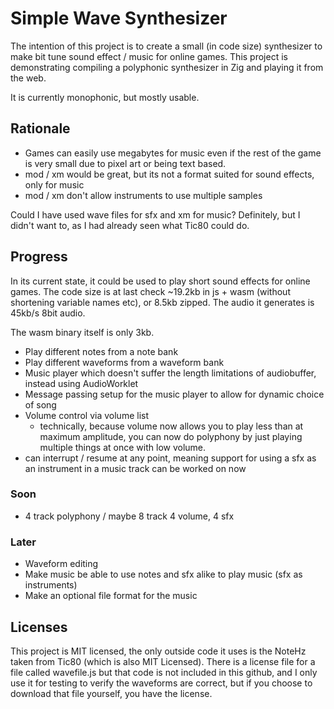 # Simple Wave Synthesizer

The intention of this project is to create a small (in code size) synthesizer
to make bit tune sound effect / music for online games. This project is demonstrating compiling a polyphonic synthesizer in Zig and playing it from the web.

It is currently monophonic, but mostly usable.

## Rationale

- Games can easily use megabytes for music even if the rest of the game is very small due to pixel art or being text based.
- mod / xm would be great, but its not a format suited for sound effects, only for music
- mod / xm don't allow instruments to use multiple samples

Could I have used wave files for sfx and xm for music? Definitely, but I didn't want to, as I had already seen what Tic80 could do.

## Progress

In its current state, it could be used to play short sound effects for
online games. The code size is at last check ~19.2kb in js + wasm (without shortening variable names etc), or 8.5kb zipped. The audio it generates is 45kb/s 8bit audio.

The wasm binary itself is only 3kb.

- Play different notes from a note bank
- Play different waveforms from a waveform bank
- Music player which doesn't suffer the length limitations of audiobuffer, instead using AudioWorklet
- Message passing setup for the music player to allow for dynamic choice of song
- Volume control via volume list
    - technically, because volume now allows you to play less than at maximum amplitude, you can now do polyphony by just playing multiple things at once with low volume.
- can interrupt / resume at any point, meaning support for using a sfx as an instrument in a music track can be worked on now

### Soon

- 4 track polyphony / maybe 8 track 4 volume, 4 sfx

### Later

- Waveform editing
- Make music be able to use notes and sfx alike to play music (sfx as instruments)
- Make an optional file format for the music

## Licenses

This project is MIT licensed, the only outside code it uses is the NoteHz taken from Tic80 (which is also MIT Licensed). There is a license file for a file called wavefile.js but that code is not included in this github, and I only use it for testing to verify the waveforms are correct, but if you choose to download that file yourself, you have the license.
